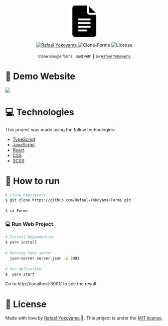 <p align="center">
   <img src="https://github.com/Rafael-Yokoyama/Forms/blob/main/public/google-docs.svg" alt="Forms" width="100"/>
</p>



<p align="center">	
   <a href="https://www.linkedin.com/in/rafael-yokoyama/">
      <img alt="Rafael Yokoyama" src="https://img.shields.io/badge/-RafaelYokoyama-5965e0?style=flat&logo=Linkedin&logoColor=white" />
   </a>

  <img alt="Clone-Forms" src="https://img.shields.io/badge/Clone-Forms-5965e0">
  
  <img alt="License" src="https://img.shields.io/badge/license-MIT-5965e0">

</p>





<div align="center">
  <sub>Clone Google forms . Built with 💜  by
    <a href="https://github.com/Rafael-Yokoyama">Rafael Yokoyama</a>
   
      
  
  </sub>
</div>






# :eyes: Demo Website
 <img src="https://github.com/Rafael-Yokoyama/Forms/blob/main/src/img/lol.gif">

# :computer: Technologies
This project was made using the follow technologies:

* [TypeScript](https://www.typescriptlang.org/) 
*  [JavaScript](https://developer.mozilla.org/pt-BR/docs/Web/JavaScript)       
* [React](https://reactjs.org/)      
* [CSS](https://developer.mozilla.org/pt-BR/docs/Web/CSS)  
*  [SCSS](https://sass-lang.com/)    
     


# :construction_worker: How to run
```bash
# Clone Repository
$ git clone https://github.com/Rafael-Yokoyama/Forms.git

$ cd Forms
```

### 💻 Run Web Project

```bash
# Install Dependencies
$ yarn install 

# Running fake server
  json-server server.json -p 3001

# Run Aplication
$  yarn start
```
Go to http://localhost:3001/ to see the result.



# :closed_book: License



Made with love by [Rafael Yokoyama](https://github.com/Rafael-Yokoyama) 🚀.
This project is under the [MIT license](./LICENSE).



